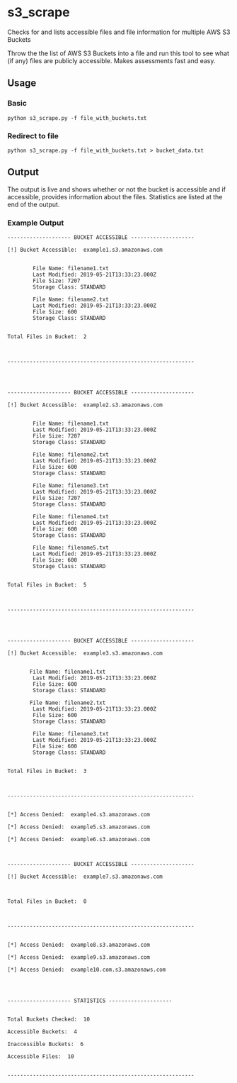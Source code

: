 # s3_scrape
Checks for and lists accessible files and file information for multiple AWS S3 Buckets

Throw the the list of AWS S3 Buckets into a file and run this tool to see what (if any) files are publicly accessible.  Makes assessments fast and easy.



## Usage


### Basic

`python s3_scrape.py -f file_with_buckets.txt`


### Redirect to file

`python s3_scrape.py -f file_with_buckets.txt > bucket_data.txt`



## Output

The output is live and shows whether or not the bucket is accessible and if accessible, provides information about the files.  Statistics are listed at the end of the output.


### Example Output

```
-------------------- BUCKET ACCESSIBLE --------------------

[!] Bucket Accessible:  example1.s3.amazonaws.com


        File Name: filename1.txt
        Last Modified: 2019-05-21T13:33:23.000Z
        File Size: 7207
        Storage Class: STANDARD

        File Name: filename2.txt
        Last Modified: 2019-05-21T13:33:23.000Z
        File Size: 600
        Storage Class: STANDARD


Total Files in Bucket:  2



-----------------------------------------------------------




-------------------- BUCKET ACCESSIBLE --------------------

[!] Bucket Accessible:  example2.s3.amazonaws.com


        File Name: filename1.txt
        Last Modified: 2019-05-21T13:33:23.000Z
        File Size: 7207
        Storage Class: STANDARD

        File Name: filename2.txt
        Last Modified: 2019-05-21T13:33:23.000Z
        File Size: 600
        Storage Class: STANDARD

        File Name: filename3.txt
        Last Modified: 2019-05-21T13:33:23.000Z
        File Size: 7207
        Storage Class: STANDARD

        File Name: filename4.txt
        Last Modified: 2019-05-21T13:33:23.000Z
        File Size: 600
        Storage Class: STANDARD

        File Name: filename5.txt
        Last Modified: 2019-05-21T13:33:23.000Z
        File Size: 600
        Storage Class: STANDARD

       
Total Files in Bucket:  5



-----------------------------------------------------------




-------------------- BUCKET ACCESSIBLE --------------------

[!] Bucket Accessible:  example3.s3.amazonaws.com


       File Name: filename1.txt
        Last Modified: 2019-05-21T13:33:23.000Z
        File Size: 600
        Storage Class: STANDARD

       File Name: filename2.txt
        Last Modified: 2019-05-21T13:33:23.000Z
        File Size: 600
        Storage Class: STANDARD
		
		File Name: filename3.txt
        Last Modified: 2019-05-21T13:33:23.000Z
        File Size: 600
        Storage Class: STANDARD


Total Files in Bucket:  3



-----------------------------------------------------------


[*] Access Denied:  example4.s3.amazonaws.com

[*] Access Denied:  example5.s3.amazonaws.com

[*] Access Denied:  example6.s3.amazonaws.com



-------------------- BUCKET ACCESSIBLE --------------------

[!] Bucket Accessible:  example7.s3.amazonaws.com



Total Files in Bucket:  0



-----------------------------------------------------------


[*] Access Denied:  example8.s3.amazonaws.com

[*] Access Denied:  example9.s3.amazonaws.com

[*] Access Denied:  example10.com.s3.amazonaws.com




-------------------- STATISTICS --------------------


Total Buckets Checked:  10

Accessible Buckets:  4

Inaccessible Buckets:  6

Accessible Files:  10


-----------------------------------------------------------
```
